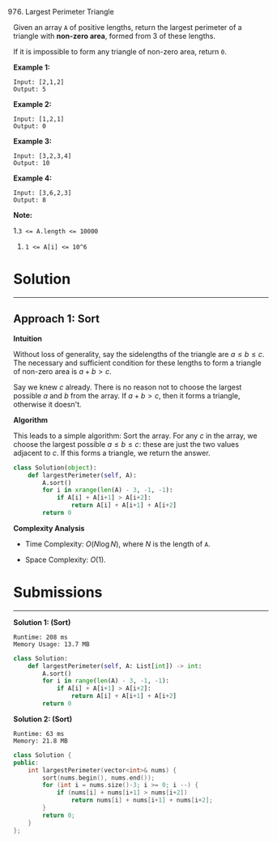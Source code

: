 976. Largest Perimeter Triangle

Given an array `A` of positive lengths, return the largest perimeter of a triangle with **non-zero area**, formed from 3 of these lengths.

If it is impossible to form any triangle of non-zero area, return `0`.

 

**Example 1:**
```
Input: [2,1,2]
Output: 5
```

**Example 2:**
```
Input: [1,2,1]
Output: 0
```

**Example 3:**
```
Input: [3,2,3,4]
Output: 10
```

**Example 4:**
```
Input: [3,6,2,3]
Output: 8
```

**Note:**

1.`3 <= A.length <= 10000`
1. `1 <= A[i] <= 10^6`

# Solution
---
## Approach 1: Sort
**Intuition**

Without loss of generality, say the sidelengths of the triangle are $a \leq b \leq c$. The necessary and sufficient condition for these lengths to form a triangle of non-zero area is $a + b > c$.

Say we knew $c$ already. There is no reason not to choose the largest possible $a$ and $b$ from the array. If $a + b > c$, then it forms a triangle, otherwise it doesn't.

**Algorithm**

This leads to a simple algorithm: Sort the array. For any $c$ in the array, we choose the largest possible $a \leq b \leq c$: these are just the two values adjacent to $c$. If this forms a triangle, we return the answer.

```python
class Solution(object):
    def largestPerimeter(self, A):
        A.sort()
        for i in xrange(len(A) - 3, -1, -1):
            if A[i] + A[i+1] > A[i+2]:
                return A[i] + A[i+1] + A[i+2]
        return 0
```

**Complexity Analysis**

* Time Complexity: $O(N \log N)$, where $N$ is the length of `A`.

* Space Complexity: $O(1)$.

# Submissions
---
**Solution 1: (Sort)**
```
Runtime: 208 ms
Memory Usage: 13.7 MB
```
```python
class Solution:
    def largestPerimeter(self, A: List[int]) -> int:
        A.sort()
        for i in range(len(A) - 3, -1, -1):
            if A[i] + A[i+1] > A[i+2]:
                return A[i] + A[i+1] + A[i+2]
        return 0
```

**Solution 2: (Sort)**
```
Runtime: 63 ms
Memory: 21.8 MB
```
```c++
class Solution {
public:
    int largestPerimeter(vector<int>& nums) {
        sort(nums.begin(), nums.end());
        for (int i = nums.size()-3; i >= 0; i --) {
            if (nums[i] + nums[i+1] > nums[i+2])
                return nums[i] + nums[i+1] + nums[i+2];
        }
        return 0;
    }
};
```
